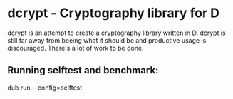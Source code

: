 # dcrypt - Cryptography library for D

dcrypt is an attempt to create a cryptography library written in D.
dcrypt is still far away from beeing what it should be and productive usage is discouraged.
There's a lot of work to be done.

Running selftest and benchmark:
-------------------------------
dub run --config=selftest

